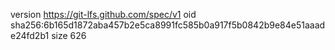 version https://git-lfs.github.com/spec/v1
oid sha256:6b165d1872aba457b2e5ca8991fc585b0a917f5b0842b9e84e51aaade24fd2b1
size 626
